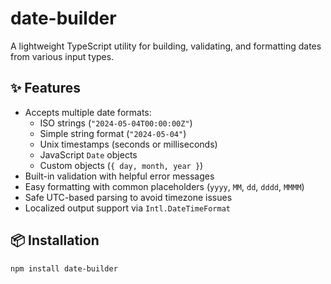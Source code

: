 # date-builder

A lightweight TypeScript utility for building, validating, and formatting dates from various input types.

## ✨ Features

- Accepts multiple date formats:
    - ISO strings (`"2024-05-04T00:00:00Z"`)
    - Simple string format (`"2024-05-04"`)
    - Unix timestamps (seconds or milliseconds)
    - JavaScript `Date` objects
    - Custom objects (`{ day, month, year }`)
- Built-in validation with helpful error messages
- Easy formatting with common placeholders (`yyyy`, `MM`, `dd`, `dddd`, `MMMM`)
- Safe UTC-based parsing to avoid timezone issues
- Localized output support via `Intl.DateTimeFormat`

## 📦 Installation

```bash
npm install date-builder
